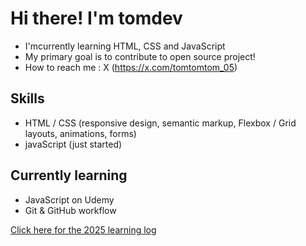 # Hi there! I'm tomdev

- I'mcurrently learning HTML, CSS and JavaScript
- My primary goal is to contribute to open source project!
- How to reach me : X (https://x.com/tomtomtom_05)

## Skills
- HTML / CSS (responsive design, semantic markup, Flexbox / Grid layouts, animations, forms)
- javaScript (just started)

## Currently learning
- JavaScript on Udemy
- Git & GitHub workflow

[Click here for the 2025 learning log](./learning-log-2025.md)
